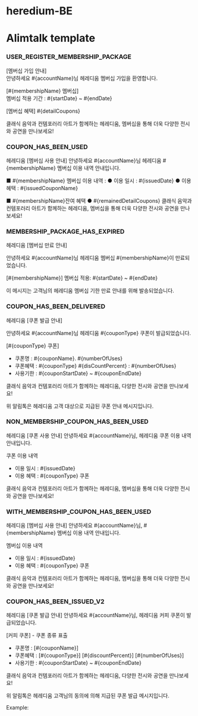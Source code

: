 # heredium-BE

# Alimtalk template

### USER_REGISTER_MEMBERSHIP_PACKAGE

[멤버십 가입 안내]  
안녕하세요 #{accountName}님
헤레디움 멤버십 가입을 환영합니다.

[#{membershipName} 멤버십]  
멤버십 적용 기간 : #{startDate} ~ #{endDate}

[멤버십 혜택]
#{detailCoupons}

[//]: # "- 쿠폰명 : #{couponName}"
[//]: # "  할인혜택 : #{couponType}, {#{disCountPercent}%, #{무료}}"
[//]: # "  사용횟수 : {#{numberOfUses}회, #{상시할인}}"

클래식 음악과 컨템포러리 아트가 함께하는 헤레디움, 멤버십을 통해 더욱 다양한 전시와 공연을 만나보세요!

### COUPON_HAS_BEEN_USED

헤레디움
[멤버십 사용 안내] 안녕하세요 #{accountName}님 헤레디움 #{membershipName} 멤버십 이용 내역 안내입니다.

■ #{membershipName} 멤버십 이용 내역 :
● 이용 일시 : #{issuedDate}
● 이용 혜택 : #{issuedCouponName}

■ #{membershipName}잔여 혜택
● #{remainedDetailCoupons}
클래식 음악과 컨템포러리 아트가 함께하는 헤레디움, 멤버십을 통해 더욱 다양한 전시와 공연을 만나보세요!

### MEMBERSHIP_PACKAGE_HAS_EXPIRED

헤레디움 [멤버십 만료 안내]

안녕하세요 #{accountName}님
헤레디움 멤버십 #{membershipName}이 만료되었습니다.

[#{membershipName}] 멤버십 적용: #{startDate} ~ #{endDate}

이 메시지는 고객님의 헤레디움 멤버십 기한 만료 안내를 위해 발송되었습니다.

### COUPON_HAS_BEEN_DELIVERED

헤레디움 [쿠폰 발급 안내]

안녕하세요 #{accountName}님
헤레디움 #{couponType} 쿠폰이 발급되었습니다.

[#{couponType} 쿠폰]

- 쿠폰명 : #{couponName}. #{numberOfUses}
- 쿠폰혜택 : #{couponType} #{disCountPercent} : #{numberOfUses}
- 사용기한 : #{couponStartDate} ~ #{couponEndDate}

클래식 음악과 컨템포러리 아트가 함께하는 헤레디움, 다양한 전시와 공연을 만나보세요!

위 알림톡은 헤레디움 고객 대상으로 지급된 쿠폰 안내 메시지입니다.

### NON_MEMBERSHIP_COUPON_HAS_BEEN_USED

헤레디움
[쿠폰 사용 안내]
안녕하세요 #{accountName}님, 헤레디움 쿠폰 이용 내역 안내입니다.

쿠폰 이용 내역

- 이용 일시 : #{issuedDate}
- 이용 혜택 : #{couponType} 쿠폰

클래식 음악과 컨템포러리 아트가 함께하는 헤레디움, 멤버십을 통해 더욱 다양한 전시와 공연을 만나보세요!

[//]: # "Example:"
[//]: # "헤레디움"
[//]: # "[쿠폰 사용 안내]"
[//]: # "안녕하세요 최용진님, 헤레디움 쿠폰 이용 내역 안내입니다."
[//]: # "쿠폰 이용 내역"
[//]: # "- 이용 일시 : 2024-11-02 18:54"
[//]: # "- 이용 혜택 : 전시 쿠폰"
[//]: # "클래식 음악과 컨템포러리 아트가 함께하는 헤레디움, 멤버십을 통해 더욱 다양한 전시와 공연을 만나보세요!"

### WITH_MEMBERSHIP_COUPON_HAS_BEEN_USED

헤레디움
[멤버십 사용 안내]
안녕하세요 #{accountName}님, #{membershipName} 멤버십 이용 내역 안내입니다.

멤버십 이용 내역

- 이용 일시 : #{issuedDate}
- 이용 혜택 : #{couponType} 쿠폰

클래식 음악과 컨템포러리 아트가 함께하는 헤레디움, 멤버십을 통해 더욱 다양한 전시와 공연을 만나보세요!

[//]: # "Example:"
[//]: # "헤레디움"
[//]: # "[멤버십 사용 안내]"
[//]: # "안녕하세요 최용진님, 헤레디움 오렌지 멤버십 이용 내역 안내입니다."
[//]: # "멤버십 이용 내역"
[//]: # "- 이용 일시 : 2024-11-02 18:54"
[//]: # "- 이용 혜택 : 전시 쿠폰"
[//]: # "클래식 음악과 컨템포러리 아트가 함께하는 헤레디움, 멤버십을 통해 더욱 다양한 전시와 공연을 만나보세요!"

### COUPON_HAS_BEEN_ISSUED_V2

헤레디움
[쿠폰 발급 안내]
안녕하세요 #{accountName}님, 헤레디움 커피 쿠폰이 발급되었습니다.

[커피 쿠폰] - 쿠폰 종류 표출

- 쿠폰명 : [#{couponName}]
- 쿠폰혜택 : [#{couponType}] [#{discountPercent}] [#{numberOfUses}]
- 사용기한 : #{couponStartDate} ~ #{couponEndDate}

클래식 음악과 컨템포러리 아트가 함께하는 헤레디움, 다양한 전시와 공연을 만나보세요!

위 알림톡은 헤레디움 고객님의 동의에 의해 지급된 쿠폰 발급 메시지입니다.

Example:

[//]: # "헤레디움"
[//]: # "[쿠폰 발급 안내]"
[//]: # "안녕하세요 김예람님, 헤레디움 커피 쿠폰이 발급되었습니다."
[//]: # "[커피 쿠폰]"
[//]: # "- 쿠폰명 : [설정한 쿠폰명]"
[//]: # "- 쿠폰혜택 : [종류] [할인율] [횟수]"
[//]: # "- 사용기한 : yyyy-mm-dd ~ yyyy-mm-dd"
[//]: # "클래식 음악과 컨템포러리 아트가 함께하는 헤레디움, 다양한 전시와 공연을 만나보세요!"
[//]: # "위 알림톡은 헤레디움 고객님의 동의에 의해 지급된 쿠폰 발급 메시지입니다."
